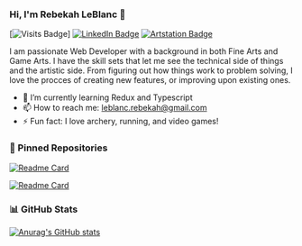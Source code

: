 ### Hi, I'm Rebekah LeBlanc 👋

[![Visits Badge](https://badges.pufler.dev/visits/R-LeBlanc/R-LeBlanc)] [![LinkedIn Badge](https://img.shields.io/badge/LinkedIn-Profile-informational?style=for-the-badge&logo=linkedin&logoColor=white&color=0D76A8)](https://www.linkedin.com/in/rebekahleblanc/) [![Artstation Badge](https://img.shields.io/badge/Artstation-Profile-informational?style=for-the-badge&logo=artstation&logoColor=white&color=0D76A8)](https://www.artstation.com/rebekahleblanc)

I am passionate Web Developer with a background in both Fine Arts and Game Arts. I have the skill sets that let
me see the technical side of things and the artistic side.
From figuring out how things work to problem solving, I love the procces of creating new 
features, or improving upon existing ones.

- 🌱 I’m currently learning Redux and Typescript
- 📫 How to reach me: leblanc.rebekah@gmail.com
- ⚡ Fun fact: I love archery, running, and video games!


 ### :pushpin: Pinned Repositories

[![Readme Card](https://github-readme-stats.vercel.app/api/pin/?username=R-LeBlanc&repo=Final-Project)](https://github.com/R-LeBlanc/Final-Project)

[![Readme Card](https://github-readme-stats.vercel.app/api/pin/?username=R-LeBlanc&repo=ECommerce-Group-Project)](https://github.com/R-LeBlanc/ECommerce-Group-Project)

 ### :bar_chart: GitHub Stats
 
 [![Anurag's GitHub stats](https://github-readme-stats.vercel.app/api?username=R-LeBlanc&show_icons=true&theme=codeSTACKr)](https://github.com/anuraghazra/github-readme-stats)
